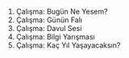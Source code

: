 1. Çalışma: Bugün Ne Yesem?
2. Çalışma: Günün Falı
3. Çalışma: Davul Sesi
4. Çalışma: Bilgi Yarışması
5. Çalışma: Kaç Yıl Yaşayacaksın?